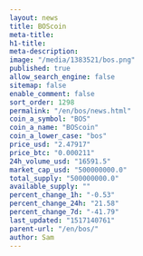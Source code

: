 ```yaml
---
layout: news
title: BOScoin
meta-title: 
h1-title: 
meta-description: 
image: "/media/1383521/bos.png"
published: true
allow_search_engine: false
sitemap: false
enable_comment: false
sort_order: 1298
permalink: "/en/bos/news.html"
coin_a_symbol: "BOS"
coin_a_name: "BOScoin"
coin_a_lower_case: "bos"
price_usd: "2.47917"
price_btc: "0.000211"
24h_volume_usd: "16591.5"
market_cap_usd: "500000000.0"
total_supply: "500000000.0"
available_supply: ""
percent_change_1h: "-0.53"
percent_change_24h: "21.58"
percent_change_7d: "-41.79"
last_updated: "1517140761"
parent-url: "/en/bos/"
author: Sam
---
```


